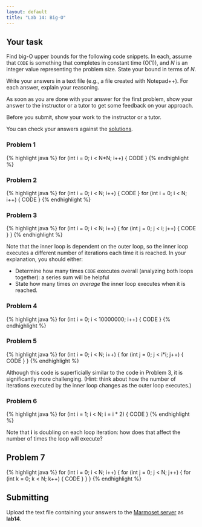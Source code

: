 ```yaml
---
layout: default
title: "Lab 14: Big-O"
---
```


## Your task

Find big-O upper bounds for the following code snippets.  In each, assume that `CODE` is something that completes in constant time (O(1)), and *N* is an integer value representing the problem size.  State your bound in terms of *N*.

Write your answers in a text file (e.g., a file created with Notepad++).  For each answer, explain your reasoning.

As soon as you are done with your answer for the first problem, show your answer to the instructor or a tutor to get some feedback on your approach.

Before you submit, show your work to the instructor or a tutor.

You can check your answers against the [solutions](lab14soln.pdf).

### Problem 1

{% highlight java %}
for (int i = 0; i < N*N; i++) {
    CODE
}
{% endhighlight %}

### Problem 2

{% highlight java %}
for (int i = 0; i < N; i++) {
    CODE
}
for (int i = 0; i < N; i++) {
    CODE
}
{% endhighlight %}

### Problem 3

{% highlight java %}
for (int i = 0; i < N; i++) {
    for (int j = 0; j < i; j++) {
        CODE
    }
}
{% endhighlight %}

Note that the inner loop is dependent on the outer loop, so the inner loop executes a different number of iterations each time it is reached.  In your explanation, you should either:

* Determine how many times `CODE` executes overall (analyzing both loops together): a series sum will be helpful
* State how many times *on average* the inner loop executes when it is reached.

### Problem 4

{% highlight java %}
for (int i = 0; i < 10000000; i++) {
    CODE
}
{% endhighlight %}

### Problem 5

{% highlight java %}
for (int i = 0; i < N; i++) {
    for (int j = 0; j < i*i; j++) {
        CODE
    }
}
{% endhighlight %}

<!--
This one is similar to Problem 3: the inner loop is dependent on the outer loop.
-->
Although this code is superficially similar to the code in Problem 3, it is significantly more challenging.  (Hint: think about how the number of iterations executed by the inner loop changes as the outer loop executes.)

### Problem 6

{% highlight java %}
for (int i = 1; i < N; i = i * 2) {
    CODE
}
{% endhighlight %}

Note that **i** is doubling on each loop iteration: how does that affect the number of times the loop will execute?

## Problem 7

{% highlight java %}
for (int i = 0; i < N; i++) {
    for (int j = 0; j < N; j++) {
        for (int k = 0; k < N; k++) {
            CODE
        }
    }
}
{% endhighlight %}

## Submitting

Upload the text file containing your answers to the [Marmoset server](https://cs.ycp.edu/marmoset) as **lab14**.